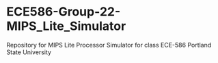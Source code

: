 # ECE586-Group-22-MIPS_Lite_Simulator
Repository for MIPS Lite Processor Simulator for class ECE-586 Portland State University
